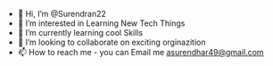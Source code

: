 - 👋 Hi, I’m @Surendran22
- 👀 I’m interested in Learning New Tech Things
- 🌱 I’m currently learning cool Skills
- 💞️ I’m looking to collaborate on exciting orginazition
- 📫 How to reach me - you can Email me asurendhar49@gmail.com

<!---
Surendran22/Surendran22 is a ✨ special ✨ repository because its `README.md` (this file) appears on your GitHub profile.
You can click the Preview link to take a look at your changes.
--->
